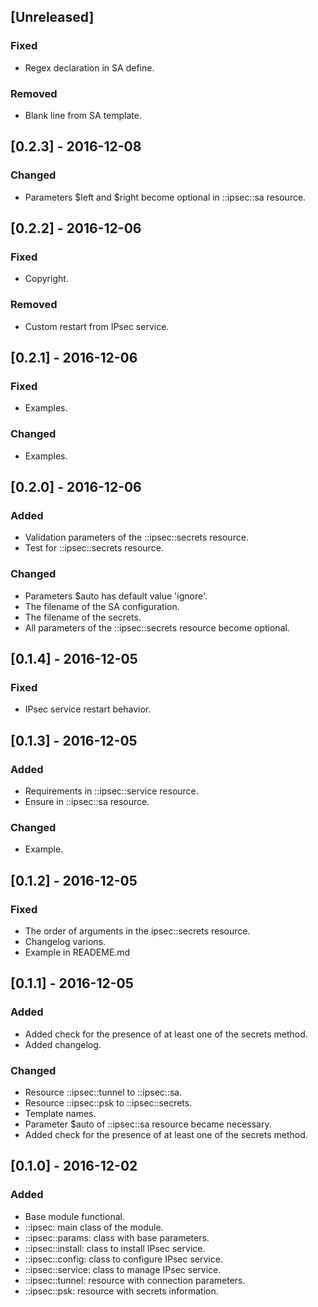 ## [Unreleased]
### Fixed
- Regex declaration in SA define.

### Removed
- Blank line from SA template.

## [0.2.3] - 2016-12-08
### Changed
- Parameters $left and $right become optional in ::ipsec::sa resource.

## [0.2.2] - 2016-12-06
### Fixed
- Copyright.

### Removed
- Custom restart from IPsec service.

## [0.2.1] - 2016-12-06
### Fixed
- Examples.

### Changed
- Examples.

## [0.2.0] - 2016-12-06
### Added
- Validation parameters of the ::ipsec::secrets resource.
- Test for ::ipsec::secrets resource.

### Changed
- Parameters $auto has default value 'ignore'.
- The filename of the SA configuration.
- The filename of the secrets.
- All parameters of the ::ipsec::secrets resource become optional.

## [0.1.4] - 2016-12-05
### Fixed
- IPsec service restart behavior.

## [0.1.3] - 2016-12-05
### Added
- Requirements in ::ipsec::service resource.
- Ensure in ::ipsec::sa resource.

### Changed
- Example.

## [0.1.2] - 2016-12-05
### Fixed
- The order of arguments in the ipsec::secrets resource.
- Changelog varions.
- Example in READEME.md

## [0.1.1] - 2016-12-05
### Added
- Added check for the presence of at least one of the secrets method.
- Added changelog.

### Changed
- Resource ::ipsec::tunnel to ::ipsec::sa.
- Resource ::ipsec::psk to ::ipsec::secrets.
- Template names.
- Parameter $auto of ::ipsec::sa resource became necessary.
- Added check for the presence of at least one of the secrets method.

## [0.1.0] - 2016-12-02
### Added
- Base module functional.
- ::ipsec: main class of the module.
- ::ipsec::params: class with base parameters.
- ::ipsec::install: class to install IPsec service.
- ::ipsec::config: class to configure IPsec service.
- ::ipsec::service: class to manage IPsec service.
- ::ipsec::tunnel: resource with connection parameters.
- ::ipsec::psk: resource with secrets information.
